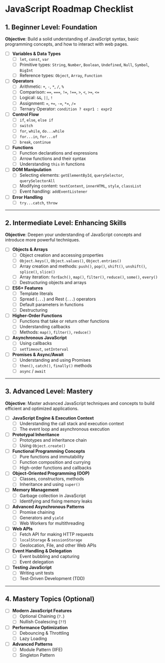 # JavaScript Roadmap Checklist

## 1. Beginner Level: Foundation
**Objective**: Build a solid understanding of JavaScript syntax, basic programming concepts, and how to interact with web pages.

- [ ] **Variables & Data Types**  
  - [ ] `let`, `const`, `var`
  - [ ] Primitive types: `String`, `Number`, `Boolean`, `Undefined`, `Null`, `Symbol`, `BigInt`
  - [ ] Reference types: `Object`, `Array`, `Function`
- [ ] **Operators**  
  - [ ] Arithmetic: `+`, `-`, `*`, `/`, `%`
  - [ ] Comparison: `==`, `===`, `!=`, `!==`, `>`, `<`, `>=`, `<=`
  - [ ] Logical: `&&`, `||`, `!`
  - [ ] Assignment: `=`, `+=`, `-=`, `*=`, `/=`
  - [ ] Ternary Operator: `condition ? expr1 : expr2`
- [ ] **Control Flow**  
  - [ ] `if`, `else`, `else if`
  - [ ] `switch`
  - [ ] `for`, `while`, `do...while`
  - [ ] `for...in`, `for...of`
  - [ ] `break`, `continue`
- [ ] **Functions**  
  - [ ] Function declarations and expressions
  - [ ] Arrow functions and their syntax
  - [ ] Understanding `this` in functions
- [ ] **DOM Manipulation**  
  - [ ] Selecting elements: `getElementById`, `querySelector`, `querySelectorAll`
  - [ ] Modifying content: `textContent`, `innerHTML`, `style`, `classList`
  - [ ] Event handling: `addEventListener`
- [ ] **Error Handling**  
  - [ ] `try...catch`, `throw`

---

## 2. Intermediate Level: Enhancing Skills
**Objective**: Deepen your understanding of JavaScript concepts and introduce more powerful techniques.

- [ ] **Objects & Arrays**  
  - [ ] Object creation and accessing properties
  - [ ] `Object.keys()`, `Object.values()`, `Object.entries()`
  - [ ] Array creation and methods: `push()`, `pop()`, `shift()`, `unshift()`, `splice()`, `slice()`
  - [ ] Array iteration: `forEach()`, `map()`, `filter()`, `reduce()`, `some()`, `every()`
  - [ ] Destructuring objects and arrays
- [ ] **ES6+ Features**  
  - [ ] Template literals
  - [ ] Spread (`...`) and Rest (`...`) operators
  - [ ] Default parameters in functions
  - [ ] Destructuring
- [ ] **Higher-Order Functions**  
  - [ ] Functions that take or return other functions
  - [ ] Understanding callbacks
  - [ ] Methods: `map()`, `filter()`, `reduce()`
- [ ] **Asynchronous JavaScript**  
  - [ ] Using callbacks
  - [ ] `setTimeout`, `setInterval`
- [ ] **Promises & Async/Await**  
  - [ ] Understanding and using Promises
  - [ ] `then()`, `catch()`, `finally()` methods
  - [ ] `async` / `await`

---

## 3. Advanced Level: Mastery
**Objective**: Master advanced JavaScript techniques and concepts to build efficient and optimized applications.

- [ ] **JavaScript Engine & Execution Context**  
  - [ ] Understanding the call stack and execution context
  - [ ] The event loop and asynchronous execution
- [ ] **Prototypal Inheritance**  
  - [ ] Prototypes and inheritance chain
  - [ ] Using `Object.create()`
- [ ] **Functional Programming Concepts**  
  - [ ] Pure functions and immutability
  - [ ] Function composition and currying
  - [ ] High-order functions and callbacks
- [ ] **Object-Oriented Programming (OOP)**  
  - [ ] Classes, constructors, methods
  - [ ] Inheritance and using `super()`
- [ ] **Memory Management**  
  - [ ] Garbage collection in JavaScript
  - [ ] Identifying and fixing memory leaks
- [ ] **Advanced Asynchronous Patterns**  
  - [ ] Promise chaining
  - [ ] Generators and `yield`
  - [ ] Web Workers for multithreading
- [ ] **Web APIs**  
  - [ ] Fetch API for making HTTP requests
  - [ ] `localStorage` & `sessionStorage`
  - [ ] Geolocation, File, and other Web APIs
- [ ] **Event Handling & Delegation**  
  - [ ] Event bubbling and capturing
  - [ ] Event delegation
- [ ] **Testing JavaScript**  
  - [ ] Writing unit tests
  - [ ] Test-Driven Development (TDD)

---

## 4. Mastery Topics (Optional)
- [ ] **Modern JavaScript Features**  
  - [ ] Optional Chaining (`?.`)
  - [ ] Nullish Coalescing (`??`)
- [ ] **Performance Optimization**  
  - [ ] Debouncing & Throttling
  - [ ] Lazy Loading
- [ ] **Advanced Patterns**  
  - [ ] Module Pattern (IIFE)
  - [ ] Singleton Pattern
